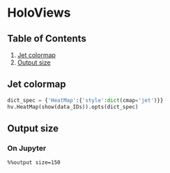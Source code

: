 # HoloViews

## Table of Contents
1. [Jet colormap](#jet-colormap)
2. [Output size](#output-size)

## Jet colormap
```python
dict_spec = {'HeatMap':{'style':dict(cmap='jet')}}
hv.HeatMap(show(data_IDs)).opts(dict_spec)
```

## Output size
### On Jupyter
```
%%output size=150
```
